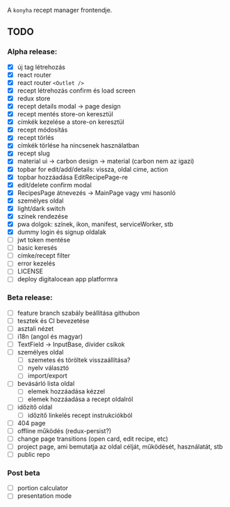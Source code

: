 A `konyha` recept manager frontendje.

## TODO

### Alpha release:

- [x] új tag létrehozás
- [x] react router
- [x] react router `<Outlet />`
- [x] recept létrehozás confirm és load screen
- [x] redux store
- [x] recept details modal -> page design
- [x] recept mentés store-on keresztül
- [x] címkék kezelése a store-on keresztül
- [x] recept módosítás
- [x] recept törlés
- [x] címkék törlése ha nincsenek használatban
- [x] recept slug
- [x] material ui -> carbon design -> material (carbon nem az igazi)
- [x] topbar for edit/add/details: vissza, oldal cime, action
- [x] topbar hozzáadása EditRecipePage-re
- [x] edit/delete confirm modal
- [x] RecipesPage átnevezés -> MainPage vagy vmi hasonló
- [x] személyes oldal
- [x] light/dark switch
- [x] színek rendezése
- [x] pwa dolgok: színek, ikon, manifest, serviceWorker, stb
- [x] dummy login és signup oldalak
- [ ] jwt token mentése
- [ ] basic keresés
- [ ] címke/recept filter
- [ ] error kezelés
- [ ] LICENSE
- [ ] deploy digitalocean app platformra

### Beta release:

- [ ] feature branch szabály beállítása githubon
- [ ] tesztek és CI bevezetése
- [ ] asztali nézet
- [ ] i18n (angol és magyar)
- [ ] TextField -> InputBase, divider csíkok
- [ ] személyes oldal
  - [ ] szemetes és töröltek visszaállítása?
  - [ ] nyelv választó
  - [ ] import/export
- [ ] bevásárló lista oldal
  - [ ] elemek hozzáadása kézzel
  - [ ] elemek hozzáadása a recept oldalról
- [ ] időzítő oldal
  - [ ] időzítő linkelés recept instrukciókból
- [ ] 404 page
- [ ] offline működés (redux-persist?)
- [ ] change page transitions (open card, edit recipe, etc)
- [ ] project page, ami bemutatja az oldal célját, működését, használatát, stb
- [ ] public repo

### Post beta

- [ ] portion calculator
- [ ] presentation mode
